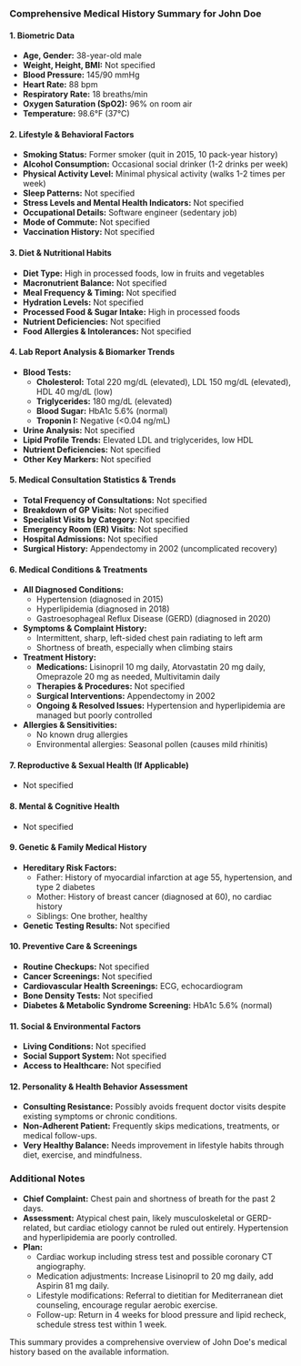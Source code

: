 ### Comprehensive Medical History Summary for John Doe

#### 1. Biometric Data
- **Age, Gender:** 38-year-old male
- **Weight, Height, BMI:** Not specified
- **Blood Pressure:** 145/90 mmHg
- **Heart Rate:** 88 bpm
- **Respiratory Rate:** 18 breaths/min
- **Oxygen Saturation (SpO2):** 96% on room air
- **Temperature:** 98.6°F (37°C)

#### 2. Lifestyle & Behavioral Factors
- **Smoking Status:** Former smoker (quit in 2015, 10 pack-year history)
- **Alcohol Consumption:** Occasional social drinker (1-2 drinks per week)
- **Physical Activity Level:** Minimal physical activity (walks 1-2 times per week)
- **Sleep Patterns:** Not specified
- **Stress Levels and Mental Health Indicators:** Not specified
- **Occupational Details:** Software engineer (sedentary job)
- **Mode of Commute:** Not specified
- **Vaccination History:** Not specified

#### 3. Diet & Nutritional Habits
- **Diet Type:** High in processed foods, low in fruits and vegetables
- **Macronutrient Balance:** Not specified
- **Meal Frequency & Timing:** Not specified
- **Hydration Levels:** Not specified
- **Processed Food & Sugar Intake:** High in processed foods
- **Nutrient Deficiencies:** Not specified
- **Food Allergies & Intolerances:** Not specified

#### 4. Lab Report Analysis & Biomarker Trends
- **Blood Tests:**
  - **Cholesterol:** Total 220 mg/dL (elevated), LDL 150 mg/dL (elevated), HDL 40 mg/dL (low)
  - **Triglycerides:** 180 mg/dL (elevated)
  - **Blood Sugar:** HbA1c 5.6% (normal)
  - **Troponin I:** Negative (<0.04 ng/mL)
- **Urine Analysis:** Not specified
- **Lipid Profile Trends:** Elevated LDL and triglycerides, low HDL
- **Nutrient Deficiencies:** Not specified
- **Other Key Markers:** Not specified

#### 5. Medical Consultation Statistics & Trends
- **Total Frequency of Consultations:** Not specified
- **Breakdown of GP Visits:** Not specified
- **Specialist Visits by Category:** Not specified
- **Emergency Room (ER) Visits:** Not specified
- **Hospital Admissions:** Not specified
- **Surgical History:** Appendectomy in 2002 (uncomplicated recovery)

#### 6. Medical Conditions & Treatments
- **All Diagnosed Conditions:**
  - Hypertension (diagnosed in 2015)
  - Hyperlipidemia (diagnosed in 2018)
  - Gastroesophageal Reflux Disease (GERD) (diagnosed in 2020)
- **Symptoms & Complaint History:**
  - Intermittent, sharp, left-sided chest pain radiating to left arm
  - Shortness of breath, especially when climbing stairs
- **Treatment History:**
  - **Medications:** Lisinopril 10 mg daily, Atorvastatin 20 mg daily, Omeprazole 20 mg as needed, Multivitamin daily
  - **Therapies & Procedures:** Not specified
  - **Surgical Interventions:** Appendectomy in 2002
  - **Ongoing & Resolved Issues:** Hypertension and hyperlipidemia are managed but poorly controlled
- **Allergies & Sensitivities:**
  - No known drug allergies
  - Environmental allergies: Seasonal pollen (causes mild rhinitis)

#### 7. Reproductive & Sexual Health (If Applicable)
- Not specified

#### 8. Mental & Cognitive Health
- Not specified

#### 9. Genetic & Family Medical History
- **Hereditary Risk Factors:**
  - Father: History of myocardial infarction at age 55, hypertension, and type 2 diabetes
  - Mother: History of breast cancer (diagnosed at 60), no cardiac history
  - Siblings: One brother, healthy
- **Genetic Testing Results:** Not specified

#### 10. Preventive Care & Screenings
- **Routine Checkups:** Not specified
- **Cancer Screenings:** Not specified
- **Cardiovascular Health Screenings:** ECG, echocardiogram
- **Bone Density Tests:** Not specified
- **Diabetes & Metabolic Syndrome Screening:** HbA1c 5.6% (normal)

#### 11. Social & Environmental Factors
- **Living Conditions:** Not specified
- **Social Support System:** Not specified
- **Access to Healthcare:** Not specified

#### 12. Personality & Health Behavior Assessment
- **Consulting Resistance:** Possibly avoids frequent doctor visits despite existing symptoms or chronic conditions.
- **Non-Adherent Patient:** Frequently skips medications, treatments, or medical follow-ups.
- **Very Healthy Balance:** Needs improvement in lifestyle habits through diet, exercise, and mindfulness.

### Additional Notes
- **Chief Complaint:** Chest pain and shortness of breath for the past 2 days.
- **Assessment:** Atypical chest pain, likely musculoskeletal or GERD-related, but cardiac etiology cannot be ruled out entirely. Hypertension and hyperlipidemia are poorly controlled.
- **Plan:**
  - Cardiac workup including stress test and possible coronary CT angiography.
  - Medication adjustments: Increase Lisinopril to 20 mg daily, add Aspirin 81 mg daily.
  - Lifestyle modifications: Referral to dietitian for Mediterranean diet counseling, encourage regular aerobic exercise.
  - Follow-up: Return in 4 weeks for blood pressure and lipid recheck, schedule stress test within 1 week.

This summary provides a comprehensive overview of John Doe's medical history based on the available information.